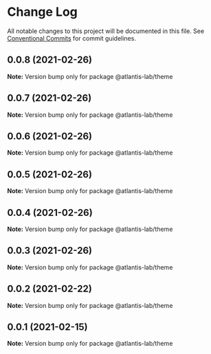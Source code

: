 # Change Log

All notable changes to this project will be documented in this file.
See [Conventional Commits](https://conventionalcommits.org) for commit guidelines.

## 0.0.8 (2021-02-26)

**Note:** Version bump only for package @atlantis-lab/theme





## 0.0.7 (2021-02-26)

**Note:** Version bump only for package @atlantis-lab/theme





## 0.0.6 (2021-02-26)

**Note:** Version bump only for package @atlantis-lab/theme





## 0.0.5 (2021-02-26)

**Note:** Version bump only for package @atlantis-lab/theme





## 0.0.4 (2021-02-26)

**Note:** Version bump only for package @atlantis-lab/theme





## 0.0.3 (2021-02-26)

**Note:** Version bump only for package @atlantis-lab/theme





## 0.0.2 (2021-02-22)

**Note:** Version bump only for package @atlantis-lab/theme





## 0.0.1 (2021-02-15)

**Note:** Version bump only for package @atlantis-lab/theme
